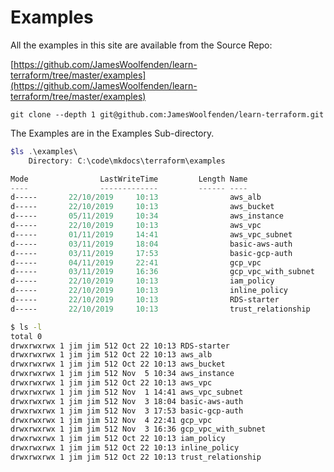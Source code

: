 # Examples

All the examples in this site are available from the Source Repo:

[https://github.com/JamesWoolfenden/learn-terraform/tree/master/examples](https://github.com/JamesWoolfenden/learn-terraform/tree/master/examples)

```git
git clone --depth 1 git@github.com:JamesWoolfenden/learn-terraform.git
```

The Examples are in the Examples Sub-directory.

```powershell tab="Powershell"
$ls .\examples\
    Directory: C:\code\mkdocs\terraform\examples

Mode                LastWriteTime         Length Name
----                -------------         ------ ----
d-----       22/10/2019     10:13                aws_alb
d-----       22/10/2019     10:13                aws_bucket
d-----       05/11/2019     10:34                aws_instance
d-----       22/10/2019     10:13                aws_vpc
d-----       01/11/2019     14:41                aws_vpc_subnet
d-----       03/11/2019     18:04                basic-aws-auth
d-----       03/11/2019     17:53                basic-gcp-auth
d-----       04/11/2019     22:41                gcp_vpc
d-----       03/11/2019     16:36                gcp_vpc_with_subnet
d-----       22/10/2019     10:13                iam_policy
d-----       22/10/2019     10:13                inline_policy
d-----       22/10/2019     10:13                RDS-starter
d-----       22/10/2019     10:13                trust_relationship
```

```bash tab="*nix"
$ ls -l
total 0
drwxrwxrwx 1 jim jim 512 Oct 22 10:13 RDS-starter
drwxrwxrwx 1 jim jim 512 Oct 22 10:13 aws_alb
drwxrwxrwx 1 jim jim 512 Oct 22 10:13 aws_bucket
drwxrwxrwx 1 jim jim 512 Nov  5 10:34 aws_instance
drwxrwxrwx 1 jim jim 512 Oct 22 10:13 aws_vpc
drwxrwxrwx 1 jim jim 512 Nov  1 14:41 aws_vpc_subnet
drwxrwxrwx 1 jim jim 512 Nov  3 18:04 basic-aws-auth
drwxrwxrwx 1 jim jim 512 Nov  3 17:53 basic-gcp-auth
drwxrwxrwx 1 jim jim 512 Nov  4 22:41 gcp_vpc
drwxrwxrwx 1 jim jim 512 Nov  3 16:36 gcp_vpc_with_subnet
drwxrwxrwx 1 jim jim 512 Oct 22 10:13 iam_policy
drwxrwxrwx 1 jim jim 512 Oct 22 10:13 inline_policy
drwxrwxrwx 1 jim jim 512 Oct 22 10:13 trust_relationship
```
 
